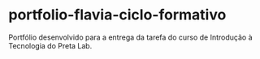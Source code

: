 # portfolio-flavia-ciclo-formativo
Portfólio desenvolvido para a entrega da tarefa do curso de Introdução à Tecnologia do Preta Lab.
